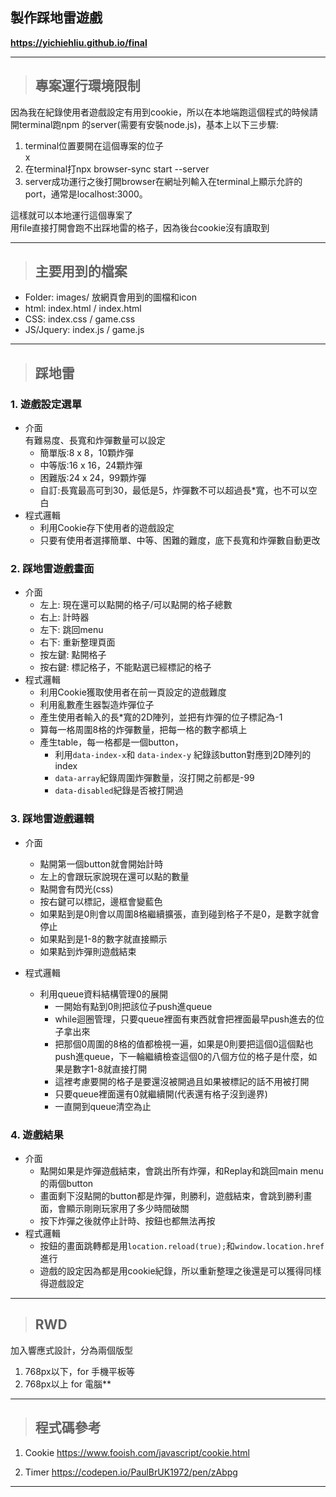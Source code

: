 ## 製作踩地雷遊戲
**https://yichiehliu.github.io/final**
***

>## 專案運行環境限制
因為我在紀錄使用者遊戲設定有用到cookie，所以在本地端跑這個程式的時候請開terminal跑npm 的server(需要有安裝node.js)，基本上以下三步驟:<br>
1. terminal位置要開在這個專案的位子<br>x
2. 在terminal打npx browser-sync start --server<br>
3. server成功運行之後打開browser在網址列輸入在terminal上顯示允許的port，通常是localhost:3000。<br>

這樣就可以本地運行這個專案了<br>
用file直接打開會跑不出踩地雷的格子，因為後台cookie沒有讀取到<br>
***

>## 主要用到的檔案
* Folder: images/ 放網頁會用到的圖檔和icon<br>
* html: index.html / index.html<br>
* CSS: index.css / game.css<br>
* JS/Jquery: index.js / game.js<br>
***
>## 踩地雷
 

### 1. 遊戲設定選單<br>
* 介面<br>有難易度、長寬和炸彈數量可以設定
    * 簡單版:8 x 8，10顆炸彈
    * 中等版:16 x 16，24顆炸彈
    * 困難版:24 x 24，99顆炸彈<br>
    * 自訂:長寬最高可到30，最低是5，炸彈數不可以超過長*寬，也不可以空白
* 程式邏輯
    * 利用Cookie存下使用者的遊戲設定
    * 只要有使用者選擇簡單、中等、困難的難度，底下長寬和炸彈數自動更改


### 2. 踩地雷遊戲畫面<br>
* 介面
  * 左上: 現在還可以點開的格子/可以點開的格子總數
  * 右上: 計時器
  * 左下: 跳回menu
  * 右下: 重新整理頁面
  * 按左鍵: 點開格子
  * 按右鍵: 標記格子，不能點選已經標記的格子
* 程式邏輯
    * 利用Cookie獲取使用者在前一頁設定的遊戲難度
    * 利用亂數產生器製造炸彈位子
    * 產生使用者輸入的長*寬的2D陣列，並把有炸彈的位子標記為-1
    * 算每一格周圍8格的炸彈數量，把每一格的數字都填上
    * 產生table，每一格都是一個button，
      * 利用`data-index-x`和
    `data-index-y`
    紀錄該button對應到2D陣列的index
      * `data-array`紀錄周圍炸彈數量，沒打開之前都是-99
      * `data-disabled`紀錄是否被打開過

### 3. 踩地雷遊戲邏輯<br>
* 介面
  * 點開第一個button就會開始計時
  * 左上的會跟玩家說現在還可以點的數量
  * 點開會有閃光(css)
  * 按右鍵可以標記，邊框會變藍色
  * 如果點到是0則會以周圍8格繼續擴張，直到碰到格子不是0，是數字就會停止
  * 如果點到是1-8的數字就直接顯示
  * 如果點到炸彈則遊戲結束

* 程式邏輯
  * 利用queue資料結構管理0的展開
    * 一開始有點到0則把該位子push進queue
    * while迴圈管理，只要queue裡面有東西就會把裡面最早push進去的位子拿出來
    * 把那個0周圍的8格的值都檢視一遍，如果是0則要把這個0這個點也push進queue，下一輪繼續檢查這個0的八個方位的格子是什麼，如果是數字1-8就直接打開
    * 這裡考慮要開的格子是要還沒被開過且如果被標記的話不用被打開
    * 只要queue裡面還有0就繼續開(代表還有格子沒到邊界)
    * 一直開到queue清空為止

### 4. 遊戲結果<br>
* 介面
  * 點開如果是炸彈遊戲結束，會跳出所有炸彈，和Replay和跳回main menu的兩個button
  * 畫面剩下沒點開的button都是炸彈，則勝利，遊戲結束，會跳到勝利畫面，會顯示剛剛玩家用了多少時間破關
  * 按下炸彈之後就停止計時、按鈕也都無法再按
* 程式邏輯
  * 按鈕的畫面跳轉都是用`location.reload(true);`和`window.location.href`進行
  * 遊戲的設定因為都是用cookie紀錄，所以重新整理之後還是可以獲得同樣得遊戲設定


***
>## RWD
加入響應式設計，分為兩個版型<br>
1. 768px以下，for 手機平板等<br>
2. 768px以上 for 電腦**

***
>## 程式碼參考
1. Cookie
https://www.fooish.com/javascript/cookie.html


2. Timer
https://codepen.io/PaulBrUK1972/pen/zAbpg
***




